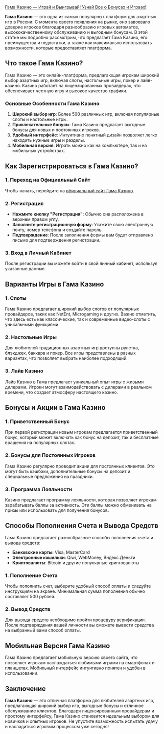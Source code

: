 [Гама Казино — Играй и Выигрывай! Узнай Все о Бонусах и Играах!](https://brandplay.link/RD52jZbL)

**Гама Казино** — это одна из самых популярных платформ для азартных игр в России. С момента своего появления на рынке, оно завоевало доверие игроков благодаря разнообразию игровых автоматов, высококачественному обслуживанию и выгодным бонусам. В этой статье мы подробно рассмотрим, что предлагает Гама Казино, его преимущества и недостатки, а также как максимально использовать возможности, которые предоставляет платформа.

## Что такое Гама Казино?

Гама Казино — это онлайн-платформа, предлагающая игрокам широкий выбор азартных игр, включая слоты, настольные игры, покер и лайв-казино. Казино работает на лицензированных провайдерах, что обеспечивает честную игру и высокое качество графики.

### Основные Особенности Гама Казино

1. **Широкий выбор игр**: Более 500 различных игр, включая популярные слоты и настольные игры.
2. **Привлекательные бонусы**: Гама Казино предлагает выгодные бонусы для новых и постоянных игроков.
3. **Удобный интерфейс**: Интуитивно понятный дизайн позволяет легко находить нужные игры и разделы.
4. **Мобильная версия**: Играть можно как на компьютере, так и на мобильных устройствах.

## Как Зарегистрироваться в Гама Казино?

### 1. Переход на Официальный Сайт

Чтобы начать, перейдите на [официальный сайт Гама Казино](https://gama-casino.com).

### 2. Регистрация

* **Нажмите кнопку "Регистрация"**: Обычно она расположена в верхнем правом углу.
* **Заполните регистрационную форму**: Укажите свою электронную почту, номер телефона и создайте пароль.
* **Подтверждение**: После заполнения формы вам будет отправлено письмо для подтверждения регистрации.

### 3. Вход в Личный Кабинет

После регистрации вы можете войти в свой личный кабинет, используя указанные данные.

## Варианты Игры в Гама Казино

### 1. Слоты

Гама Казино предлагает широкий выбор слотов от популярных провайдеров, таких как NetEnt, Microgaming и других. Важно отметить, что здесь есть как классические, так и современные видео-слоты с уникальными функциями.

### 2. Настольные Игры

Для любителей традиционных азартных игр доступны рулетка, блэкджек, баккара и покер. Все игры представлены в разных вариантах, что позволяет выбрать наиболее подходящий.

### 3. Лайв Казино

Лайв Казино в Гама предлагает уникальный опыт игры с живыми дилерами. Игроки могут взаимодействовать с дилерами в реальном времени, что создает атмосферу настоящего казино.

## Бонусы и Акции в Гама Казино

### 1. Приветственный Бонус

При первой регистрации новым игрокам предлагается приветственный бонус, который может включать как бонус на депозит, так и бесплатные вращения на популярных слотах.

### 2. Бонусы для Постоянных Игроков

Гама Казино регулярно проводит акции для постоянных клиентов. Это могут быть кэшбэки, дополнительные бонусы на депозит и специальные предложения на праздники.

### 3. Программа Лояльности

Казино предлагает программу лояльности, которая позволяет игрокам зарабатывать баллы за активность. Эти баллы можно обменивать на призы или использовать для получения бонусов.

## Способы Пополнения Счета и Вывода Средств

Гама Казино предлагает разнообразные способы пополнения счета и вывода средств:

* **Банковские карты**: Visa, MasterCard
* **Электронные кошельки**: Qiwi, WebMoney, Яндекс.Деньги
* **Криптовалюты**: Bitcoin и другие популярные криптовалюты

### 1. Пополнение Счета

Чтобы пополнить счет, выберите удобный способ оплаты и следуйте инструкциям на экране. Минимальная сумма пополнения обычно составляет 500 рублей.

### 2. Вывод Средств

Для вывода средств необходимо пройти процедуру верификации. После подтверждения вашей личности вы сможете вывести средства на выбранный вами способ оплаты.

## Мобильная Версия Гама Казино

Гама Казино предлагает мобильную версию своего сайта, что позволяет игрокам наслаждаться любимыми играми на смартфонах и планшетах. Мобильный интерфейс интуитивно понятен и удобен в использовании.

## Заключение

**Гама Казино** — это отличная платформа для любителей азартных игр, предлагающая широкий выбор игр, выгодные бонусы и отличное обслуживание клиентов. Благодаря лицензированным провайдерам и простому интерфейсу, Гама Казино становится идеальным выбором для новичков и опытных игроков. Не упустите возможность испытать удачу и насладиться игровым процессом уже сегодня!

